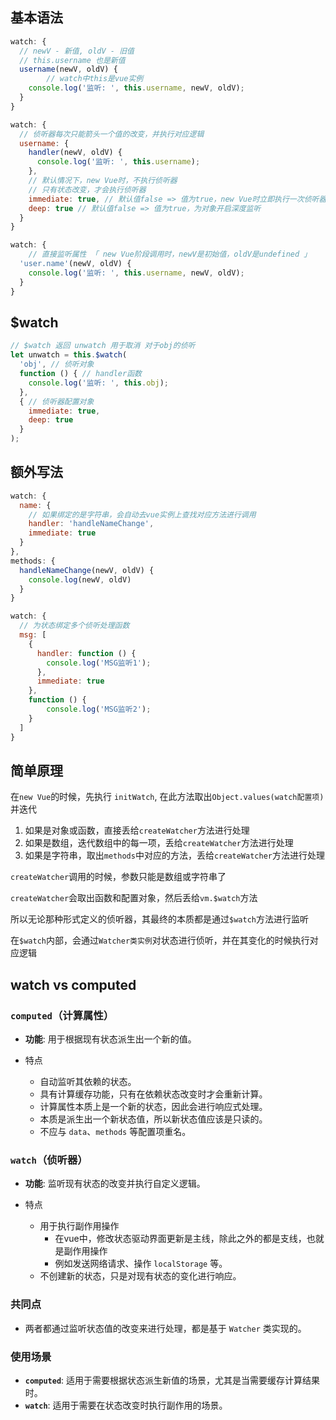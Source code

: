 ## 基本语法

```js
watch: {
  // newV - 新值, oldV - 旧值
  // this.username 也是新值
  username(newV, oldV) {
		// watch中this是vue实例
    console.log('监听: ', this.username, newV, oldV);
  }
}
```

```js
watch: {
  // 侦听器每次只能箭头一个值的改变，并执行对应逻辑
  username: {
    handler(newV, oldV) {
      console.log('监听: ', this.username);
    },
    // 默认情况下，new Vue时，不执行侦听器
    // 只有状态改变，才会执行侦听器
    immediate: true, // 默认值false => 值为true，new Vue时立即执行一次侦听器
    deep: true // 默认值false => 值为true，为对象开启深度监听
  }
}
```

```js
watch: {
	// 直接监听属性 「 new Vue阶段调用时，newV是初始值，oldV是undefined 」
  'user.name'(newV, oldV) {
    console.log('监听: ', this.username, newV, oldV);
  }
}
```



## $watch

```js
// $watch 返回 unwatch 用于取消 对于obj的侦听
let unwatch = this.$watch(
  'obj', // 侦听对象
  function () { // handler函数
    console.log('监听: ', this.obj);
  },
  { // 侦听器配置对象
    immediate: true,
    deep: true
  }
);
```



## 额外写法

```js
watch: {
  name: {
    // 如果绑定的是字符串，会自动去vue实例上查找对应方法进行调用
    handler: 'handleNameChange',
    immediate: true
  }
},
methods: {
  handleNameChange(newV, oldV) {
    console.log(newV, oldV)
  }
}
```



```js
watch: {
  // 为状态绑定多个侦听处理函数
  msg: [
    {
      handler: function () {
        console.log('MSG监听1');
      },
      immediate: true
    },
    function () {
        console.log('MSG监听2');
    }
  ]
}
```



## 简单原理

在`new Vue`的时候，先执行 `initWatch`, 在此方法取出`Object.values(watch配置项)`并迭代

1. 如果是对象或函数，直接丢给`createWatcher`方法进行处理
2. 如果是数组，迭代数组中的每一项，丢给`createWatcher`方法进行处理
3. 如果是字符串，取出`methods`中对应的方法，丢给`createWatcher`方法进行处理



`createWatcher`调用的时候，参数只能是数组或字符串了

`createWatcher`会取出函数和配置对象，然后丢给`vm.$watch`方法

所以无论那种形式定义的侦听器，其最终的本质都是通过`$watch`方法进行监听



在`$watch`内部，会通过`Watcher类实例`对状态进行侦听，并在其变化的时候执行对应逻辑





## watch vs computed

### `computed`（计算属性）

- **功能**: 用于根据现有状态派生出一个新的值。

- 特点

  - 自动监听其依赖的状态。
  - 具有计算缓存功能，只有在依赖状态改变时才会重新计算。
  - 计算属性本质上是一个新的状态，因此会进行响应式处理。
  - 本质是派生出一个新状态值，所以新状态值应该是只读的。
  - 不应与 `data`、`methods` 等配置项重名。

  

### `watch`（侦听器）

- **功能**: 监听现有状态的改变并执行自定义逻辑。

- 特点

  - 用于执行副作用操作
    + 在vue中，修改状态驱动界面更新是主线，除此之外的都是支线，也就是副作用操作
    + 例如发送网络请求、操作 `localStorage` 等。
  - 不创建新的状态，只是对现有状态的变化进行响应。

  

### 共同点

- 两者都通过监听状态值的改变来进行处理，都是基于 `Watcher` 类实现的。



### 使用场景

- **`computed`**: 适用于需要根据状态派生新值的场景，尤其是当需要缓存计算结果时。
- **`watch`**: 适用于需要在状态改变时执行副作用的场景。
